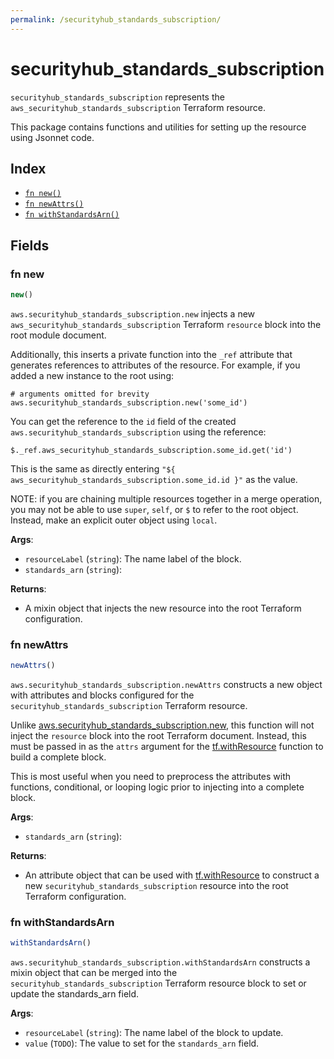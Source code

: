 ```yaml
---
permalink: /securityhub_standards_subscription/
---
```


# securityhub_standards_subscription

`securityhub_standards_subscription` represents the `aws_securityhub_standards_subscription` Terraform resource.



This package contains functions and utilities for setting up the resource using Jsonnet code.


## Index

* [`fn new()`](#fn-new)
* [`fn newAttrs()`](#fn-newattrs)
* [`fn withStandardsArn()`](#fn-withstandardsarn)

## Fields

### fn new

```ts
new()
```


`aws.securityhub_standards_subscription.new` injects a new `aws_securityhub_standards_subscription` Terraform `resource`
block into the root module document.

Additionally, this inserts a private function into the `_ref` attribute that generates references to attributes of the
resource. For example, if you added a new instance to the root using:

    # arguments omitted for brevity
    aws.securityhub_standards_subscription.new('some_id')

You can get the reference to the `id` field of the created `aws.securityhub_standards_subscription` using the reference:

    $._ref.aws_securityhub_standards_subscription.some_id.get('id')

This is the same as directly entering `"${ aws_securityhub_standards_subscription.some_id.id }"` as the value.

NOTE: if you are chaining multiple resources together in a merge operation, you may not be able to use `super`, `self`,
or `$` to refer to the root object. Instead, make an explicit outer object using `local`.

**Args**:
  - `resourceLabel` (`string`): The name label of the block.
  - `standards_arn` (`string`): 

**Returns**:
- A mixin object that injects the new resource into the root Terraform configuration.


### fn newAttrs

```ts
newAttrs()
```


`aws.securityhub_standards_subscription.newAttrs` constructs a new object with attributes and blocks configured for the `securityhub_standards_subscription`
Terraform resource.

Unlike [aws.securityhub_standards_subscription.new](#fn-securityhubstandardssubscriptionnew), this function will not inject the `resource`
block into the root Terraform document. Instead, this must be passed in as the `attrs` argument for the
[tf.withResource](https://github.com/tf-libsonnet/core/tree/main/docs#fn-withresource) function to build a complete block.

This is most useful when you need to preprocess the attributes with functions, conditional, or looping logic prior to
injecting into a complete block.

**Args**:
  - `standards_arn` (`string`): 

**Returns**:
  - An attribute object that can be used with [tf.withResource](https://github.com/tf-libsonnet/core/tree/main/docs#fn-withresource) to construct a new `securityhub_standards_subscription` resource into the root Terraform configuration.


### fn withStandardsArn

```ts
withStandardsArn()
```

`aws.securityhub_standards_subscription.withStandardsArn` constructs a mixin object that can be merged into the `securityhub_standards_subscription`
Terraform resource block to set or update the standards_arn field.



**Args**:
  - `resourceLabel` (`string`): The name label of the block to update.
  - `value` (`TODO`): The value to set for the `standards_arn` field.
